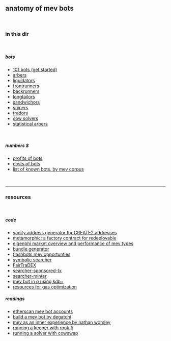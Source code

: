 ## anatomy of mev bots

<br>

### in this dir

<br>

##### bots

* [101 bots (get started)](bots/101.md)
* [arbers](bots/arbers.md)
* [liquidators](bots/liquidators.md)
* [frontrunners](bots/frontrunners.md)
* [backrunners](bots/backrunners.md)
* [longtailors](bots/longtailors.md)
* [sandwichors](bots/sandwichors.md)
* [snipers](bots/snipers.md)
* [tradors](bots/tradors.md)
* [cow solvers](bots/cow-solvers.md)
* [statistical arbers](bots/stat-arbers.md) 


<br>

##### numbers $

* [profits of bots](profits)
* [costs of bots](deployment)
* [list of known bots, by mev corpus](https://github.com/manifoldfinance/mev-corpus/blob/master/packages/known-bots/lib/known-bots.js)

<br>


---

### resources

<br>

##### code


* [vanity address generator for CREATE2 addresses](https://github.com/johguse/ERADICATE2)
* [metamorphic: a factory contract for redeployable](https://github.com/0age/metamorphic)
* [eigenphi market overview and performance of mev types](https://beta.eigenphi.io/)
* [bundle generator](https://github.com/Alcibiades-Capital/mev_bundle_generator)
* [flashbots mev opportunties](https://github.com/flashbots/mev-job-board)
* [symbolic searcher](https://github.com/bzhang42/symbolic-searcher)
* [FairTraDEX](https://github.com/MEVProof/Contracts)
* [searcher-sponsored-tx](https://github.com/flashbots/searcher-sponsored-tx)
* [searcher-minter](https://github.com/flashbots/searcher-minter)
* [mev bot in q using kdb+](https://github.com/sambacha/q-evm)
* [resources for gas optimization](https://github.com/go-outside-labs/web3-solidity/blob/main/saving_gas/README.md)

##### readings

* [etherscan mev bot accounts](https://etherscan.io/accounts/label/mev-bot)
* [build a mev bot by degatchi](https://www.degatchi.com/articles/how-to-build-a-mev-bot)
* [mev as an inner experience by nathan worsley](https://www.youtube.com/watch?v=9iHlyaRsgYI)
* [running a keeper with rook.fi](https://docs.rook.fi/reference/integrate/run-a-keeper)
* [running a solver with cowswap](https://mirror.xyz/steinkirch.eth/s_RwnRgJvK_6fLYPyav7lFT3Zs4W4ZvYwp-AM9EbuhQ)



